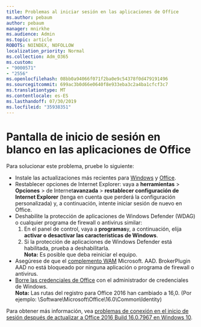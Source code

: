 ```yaml
---
title: Problemas al iniciar sesión en las aplicaciones de Office
ms.author: pebaum
author: pebaum
manager: mnirkhe
ms.audience: Admin
ms.topic: article
ROBOTS: NOINDEX, NOFOLLOW
localization_priority: Normal
ms.collection: Adm_O365
ms.custom:
- "9000571"
- "2556"
ms.openlocfilehash: 08bb0a94066f071f2ba0e9c54378f0d479191496
ms.sourcegitcommit: 699ac3b0d66e0640f8e933eba3c2a4ba1cfcf3c7
ms.translationtype: MT
ms.contentlocale: es-ES
ms.lasthandoff: 07/30/2019
ms.locfileid: "35938351"
---
```

# <a name="blank-sign-in-screen-in-office-apps"></a>Pantalla de inicio de sesión en blanco en las aplicaciones de Office

Para solucionar este problema, pruebe lo siguiente:
- Instale las actualizaciones más recientes para [Windows](https://support.microsoft.com/help/4027667/windows-10-update) y [Office](https://support.office.com/article/update-office-and-your-computer-with-microsoft-update-2ab296f3-7f03-43a2-8e50-46de917611c5).
- Restablecer opciones de Internet Explorer: vaya a **herramientas** > **Opciones** > de Internet**avanzada** > **restablecer configuración de Internet Explorer** (tenga en cuenta que perderá la configuración personalizada) y, a continuación, intente iniciar sesión de nuevo en Office.
- Deshabilite la protección de aplicaciones de Windows Defender (WDAG) o cualquier programa de firewall o antivirus similar:
    1. En el panel de control, vaya a **programas**y, a continuación, elija **activar o desactivar las características de Windows**.
    2. Si la protección de aplicaciones de Windows Defender está habilitada, prueba a deshabilitarla.<br/>
    **Nota:** Es posible que deba reiniciar el equipo.
- Asegúrese de que el [complemento WAM](https://docs.microsoft.com/office365/troubleshoot/administration/connection-issue-when-sign-in-office-2016#symptom-1) Microsoft. AAD. BrokerPlugin AAD no está bloqueado por ninguna aplicación o programa de firewall o antivirus.
- [Borre las credenciales de Office](https://docs.microsoft.com/office/troubleshoot/error-messages/another-account-already-signed-in#step-3-clear-cached-credentials-on-the-computer) con el administrador de credenciales de Windows.<br/>
    **Nota:** Las rutas del registro para Office 2016 han cambiado a 16,0. (Por ejemplo: \Software\Microsoft\Office\16.0\Common\Identity\)

Para obtener más información, vea [problemas de conexión en el inicio de sesión después de actualizar a Office 2016 Build 16.0.7967 en Windows 10](https://docs.microsoft.com/office365/troubleshoot/administration/connection-issue-when-sign-in-office-2016).